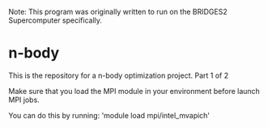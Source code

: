 Note:
    This program was originally written to run on the BRIDGES2 Supercomputer specifically.

    

# n-body
This is the repository for a n-body optimization project. Part 1 of 2

Make sure that you load the MPI module in your environment before launch MPI jobs.

You can do this by running: 'module load mpi/intel_mvapich'
